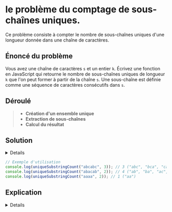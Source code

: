 # le **problème du comptage de sous-chaînes uniques**.

Ce problème consiste à compter le nombre de sous-chaînes uniques d'une longueur donnée dans une chaîne de caractères.

## Énoncé du problème

Vous avez une chaîne de caractères `s` et un entier `k`. Écrivez une fonction en JavaScript qui retourne le nombre de sous-chaînes uniques de longueur `k` que l'on peut former à partir de la chaîne `s`. Une sous-chaîne est définie comme une séquence de caractères consécutifs dans `s`.

## Déroulé
> - **Création d'un ensemble unique** 
> - **Extraction de sous-chaînes** 
> - **Calcul du résultat** 


## Solution


<details>
<br>

Une façon de résoudre ce problème est d'utiliser un ensemble (`Set`) pour stocker les sous-chaînes uniques et une boucle pour extraire toutes les sous-chaînes de longueur `k` :

```javascript
function uniqueSubstringCount(s, k) {
    let uniqueSubstrings = new Set();
    
    // Parcourir la chaîne et extraire les sous-chaînes de longueur k
    for (let i = 0; i <= s.length - k; i++) {
        const substring = s.substring(i, i + k);
        uniqueSubstrings.add(substring);
    }
    
    // Le nombre d'éléments dans le Set représente le nombre de sous-chaînes uniques
    return uniqueSubstrings.size;
}
/*
Si vous parcourez jusqu'à la fin de la chaîne (s.length), quand i est très proche de la fin (par exemple, i = s.length - 1 pour une chaîne de longueur 10 et une sous-chaîne de longueur k = 3), vous ne pourrez pas obtenir une sous-chaîne de longueur k parce qu'il n'y aurait pas assez de caractères restants à partir de la position i pour former une telle sous-chaîne. En fait, pour une position de départ i, il ne reste que s.length - i caractères dans la chaîne, et si s.length - i < k, il est impossible de former une sous-chaîne de longueur k.

Ainsi, en s'arrêtant à s.length - k, on s'assure que pour chaque position de départ i dans la boucle, il y aura toujours exactement k caractères disponibles pour former une sous-chaîne de longueur k, sans dépasser la fin de la chaîne. Cela optimise l'extraction des sous-chaînes et évite les erreurs ou les tentatives d'accès à des caractères qui n'existent pas dans la chaîne.
*/
```
</details>

```javascript
// Exemple d'utilisation
console.log(uniqueSubstringCount("abcabc", 3)); // 3 ("abc", "bca", "cab")
console.log(uniqueSubstringCount("abacab", 2)); // 4 ("ab", "ba", "ac", "ca")
console.log(uniqueSubstringCount("aaaa", 2)); // 1 ("aa")
```
## Explication

<details>

- **Création d'un ensemble unique** : Un `Set` est utilisé pour stocker les sous-chaînes uniques, car il n'accepte pas les doublons.
- **Extraction de sous-chaînes** : Une boucle parcourt la chaîne `s` et extrait toutes les sous-chaînes possibles de longueur `k` en utilisant `substring(i, i + k)`, où `i` est l'indice de départ de la sous-chaîne.
- **Calcul du résultat** : Après avoir parcouru toute la chaîne et ajouté les sous-chaînes à l'ensemble, la taille de cet ensemble (`Set.size`) donne le nombre de sous-chaînes uniques de longueur `k`.

Cette solution illustre une approche efficace pour traiter et analyser des chaînes de caractères, tout en utilisant des structures de données comme les ensembles pour éviter les doublons et faciliter le comptage. Elle constitue un bon exercice pour renforcer la compréhension des concepts intermédiaires en JavaScript.
</details>